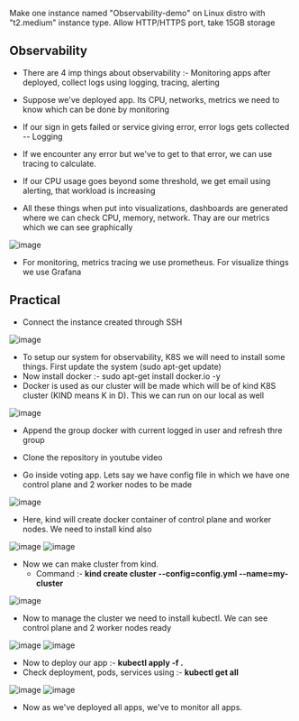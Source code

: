 Make one instance named "Observability-demo" on Linux distro with "t2.medium" instance type. Allow HTTP/HTTPS port, take 15GB storage

Observability
-
- There are 4 imp things about observability :- Monitoring apps after deployed, collect logs using logging, tracing, alerting
- Suppose we've deployed app. Its CPU, networks, metrics we need to know which can be done by monitoring
- If our sign in gets failed or service giving error, error logs gets collected -- Logging
- If we encounter any error but we've to get to that error, we can use tracing to calculate.
- If our CPU usage goes beyond some threshold, we get email using alerting, that workload is increasing

- All these things when put into visualizations, dashboards are generated where we can check CPU, memory, network. Thay are our metrics which we can see graphically

![image](https://github.com/user-attachments/assets/56219bda-4cd0-4e54-b626-a60c9a0c18e4)

- For monitoring, metrics tracing we use prometheus. For visualize things we use Grafana

Practical
-
- Connect the instance created through SSH

![image](https://github.com/user-attachments/assets/44da1f2e-800f-4a47-99d8-2c975f8e0c1f)

- To setup our system for observability, K8S we will need to install some things.  First update the system (sudo apt-get update)
- Now install docker :- sudo apt-get install docker.io -y
- Docker is used as our cluster will be made which will be of kind K8S cluster (KIND means K in D). This we can run on our local as well

![image](https://github.com/user-attachments/assets/a362af11-4ec0-46d1-b91b-bf29b4a16d61)

- Append the group docker with current logged in user and refresh thre group

- Clone the repository in youtube video

- Go inside voting app. Lets say we have config file in which we have one control plane and 2 worker nodes to be made

![image](https://github.com/user-attachments/assets/334700df-4757-473a-8763-3aad1261353e)

- Here, kind will create docker container of control plane and worker nodes. We need to install kind also

![image](https://github.com/user-attachments/assets/d4f3fd05-c46c-4fe8-9327-5ac7401caaa2)
![image](https://github.com/user-attachments/assets/18883ab5-cd7a-4ac1-872d-3d46fa88eb34)

- Now we can make cluster from kind. 
  - Command :- **kind create cluster --config=config.yml --name=my-cluster**

![image](https://github.com/user-attachments/assets/47b2c211-289e-4d51-833d-51c5ff35354a)

- Now to manage the cluster we need to install kubectl. We can see control plane and 2 worker nodes ready

![image](https://github.com/user-attachments/assets/20e3c919-c243-4093-b513-cc4bb71ba8dd)
![image](https://github.com/user-attachments/assets/cee4eac4-53b7-4b9a-b2cc-f2c4b1551327)

- Now to deploy our app :- **kubectl apply -f .**
- Check deployment, pods, services using :- **kubectl get all**

![image](https://github.com/user-attachments/assets/8f8a55d3-e34a-43c9-ac07-15bc0d3b4554)
![image](https://github.com/user-attachments/assets/014449d9-de91-4295-b6f0-ac03c2b4467d)

- Now as we've deployed all apps, we've to monitor all apps.



